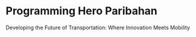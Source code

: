 # Programming Hero Paribahan

Developing the Future of Transportation: Where Innovation Meets Mobility
